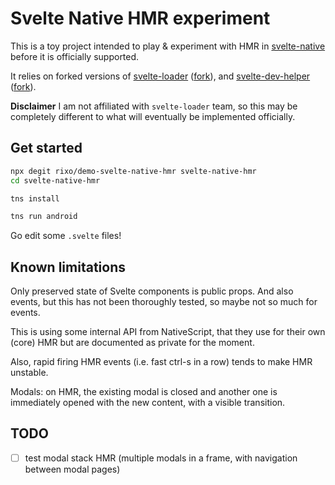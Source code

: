 # Svelte Native HMR experiment

This is a toy project intended to play & experiment with HMR in [svelte-native](https://github.com/halfnelson/svelte-native) before it is officially supported.

It relies on forked versions of [svelte-loader](https://github.com/sveltejs/svelte-loader) ([fork](https://github.com/rixo/svelte-loader/tree/hmr)), and [svelte-dev-helper](https://github.com/ekhaled/svelte-dev-helper) ([fork](https://github.com/rixo/svelte-dev-helper/tree/hmr)).

**Disclaimer** I am not affiliated with `svelte-loader` team, so this may be completely different to what will eventually be implemented officially.

## Get started

```bash
npx degit rixo/demo-svelte-native-hmr svelte-native-hmr
cd svelte-native-hmr

tns install

tns run android
```

Go edit some `.svelte` files!

## Known limitations

Only preserved state of Svelte components is public props. And also events, but this has not been thoroughly tested, so maybe not so much for events.

This is using some internal API from NativeScript, that they use for their own (core) HMR but are documented as private for the moment.

Also, rapid firing HMR events (i.e. fast ctrl-s in a row) tends to make HMR unstable.

Modals: on HMR, the existing modal is closed and another one is immediately opened with the new content, with a visible transition.

## TODO

- [ ] test modal stack HMR (multiple modals in a frame, with navigation between modal pages)
